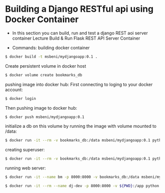 # Building a Django RESTful api using Docker Container
- In this section you can build, run and test a django REST aoi server container
Lecture Build & Run Flask REST API Server Container

- Commands:
building docker container
```bash
$ docker build -t msbeni/mydjangoapp:0.1 .
```
Create persistent volume in docker host
```bash
$ docker volume create bookmarks_db
```
pushing image into docker hub:
First connecting to loging to your docker account:
```bash
$ docker login
```
Then pushing image to docker hub:
```bash
$ docker push msbeni/mydjangoapp:0.1
```
initialize a db on this volume by running the image with volume mounted to /data:
```bash
$ docker run -it --rm -v bookmarks_db:/data msbeni/mydjangoapp:0.1 python manage.py migrate
```
creating superuser:
```bash
$ docker run -it --rm -v bookmarks_db:/data msbeni/mydjangoapp:0.1 python manage.py createsuperuser
```
running web server:
```bash
$ docker run -it --name bm -p 8000:8000 -v bookmarks_db:/data msbeni/mydjangoapp:0.1
```

```bash
$ docker run -it --rm --name dj-dev -p 8000:8000 -v ${PWD}:/app python:3 bash
```